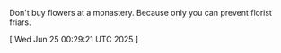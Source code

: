  
Don't buy flowers at a monastery. Because only you can prevent florist friars.
 
[ 
Wed Jun 25 00:29:21 UTC 2025
 ]
